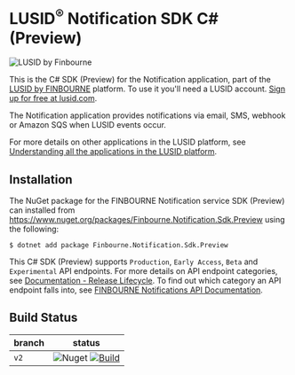 # LUSID<sup>®</sup> Notification SDK C# (Preview)
![LUSID by Finbourne](https://content.finbourne.com/LUSID_repo.png)

This is the C# SDK (Preview) for the Notification application, part of the [LUSID by FINBOURNE](https://www.finbourne.com/lusid-technology) platform. To use it you'll need a LUSID account. [Sign up for free at lusid.com](https://www.lusid.com/app/signup).

The Notification application provides notifications via email, SMS, webhook or Amazon SQS when LUSID events occur.

For more details on other applications in the LUSID platform, see [Understanding all the applications in the LUSID platform](https://support.lusid.com/knowledgebase/article/KA-01787/en-us).

## Installation

The NuGet package for the FINBOURNE Notification service SDK (Preview) can installed from https://www.nuget.org/packages/Finbourne.Notification.Sdk.Preview using the following:

```
$ dotnet add package Finbourne.Notification.Sdk.Preview
```

This C# SDK (Preview) supports `Production`, `Early Access`, `Beta` and `Experimental` API endpoints. For more details on API endpoint categories, see [Documentation - Release Lifecycle](https://www.lusid.com/app/resources/documentation/lifecycle). To find out which category an API endpoint falls into, see [FINBOURNE Notifications API Documentation](https://www.lusid.com/notifications/swagger/index.html).

## Build Status 

| branch | status                                                                                                                                                                                                                                                                                                         |
|--------|----------------------------------------------------------------------------------------------------------------------------------------------------------------------------------------------------------------------------------------------------------------------------------------------------------------|
| `v2`   | ![Nuget](https://img.shields.io/nuget/v/Finbourne.Notifications.Sdk.Preview?color=blue) [![Build](https://github.com/finbourne/notifications-sdk-csharp-preview/actions/workflows/build.yaml/badge.svg?branch=v2)](https://github.com/finbourne/notifications-sdk-csharp-preview/actions/workflows/build.yaml?query=branch%3Av2++) |